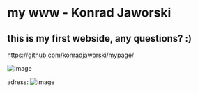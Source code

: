 ﻿# my www - Konrad Jaworski
 
 ## this is my first webside, any questions? :)

https://github.com/konradjaworski/mypage/

![image](https://github.com/konradjaworski/mypage/blob/main/foto1.jpg)

 adress:
 ![image](https://user-images.githubusercontent.com/120027291/207297236-502ed6ef-d52f-4233-81fa-2b4a3f35187f.png)
